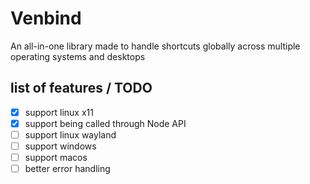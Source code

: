 # Venbind

An all-in-one library made to handle shortcuts globally across multiple operating systems and desktops

## list of features / TODO

- [x] support linux x11
- [x] support being called through Node API
- [ ] support linux wayland
- [ ] support windows
- [ ] support macos
- [ ] better error handling
